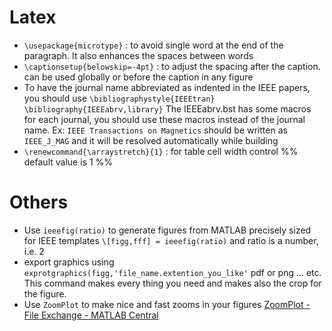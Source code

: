 # Latex 

- `\usepackage{microtype}` : to avoid single word at the end of the paragraph. It also enhances the spaces between words
- `\captionsetup{belowskip=-4pt}` : to adjust the spacing after the caption. can be used globally or before the caption in any figure
- To have the journal name abbreviated as indented in the IEEE papers, you should use 
	`\bibliographystyle{IEEEtran}`
	`\bibliography{IEEEabrv,library}`
	The IEEEabrv.bst has some macros for each journal, you should use these macros instead of the journal name.
	Ex: `IEEE Transactions on Magnetics` should be written as `IEEE_J_MAG` and it will be resolved automatically while building 
- `\renewcommand{\arraystretch}{1}` : for table cell width control %% default value is 1 %%

# Others
- Use `ieeefig(ratio)` to generate figures from MATLAB precisely sized for IEEE templates
	`\[figg,fff] = ieeefig(ratio)` and ratio is a number, i.e. 2
- export graphics using `exprotgraphics(figg,'file_name.extention_you_like'` pdf or png ... etc. This command makes every thing you need and makes also the crop for the figure. 
- Use `ZoomPlot` to make nice and fast zooms in your figures [ZoomPlot - File Exchange - MATLAB Central](https://se.mathworks.com/matlabcentral/fileexchange/93845-zoomplot)
